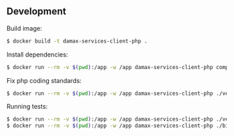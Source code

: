 ## Development

Build image:

```bash
$ docker build -t damax-services-client-php .
```

Install dependencies:

```bash
$ docker run --rm -v $(pwd):/app -w /app damax-services-client-php composer install
```

Fix php coding standards:

```bash
$ docker run --rm -v $(pwd):/app -w /app damax-services-client-php ./vendor/bin/php-cs-fixer fix
```

Running tests:

```bash
$ docker run --rm -v $(pwd):/app -w /app damax-services-client-php ./vendor/bin/simple-phpunit
$ docker run --rm -v $(pwd):/app -w /app damax-services-client-php ./bin/phpunit-coverage
```
